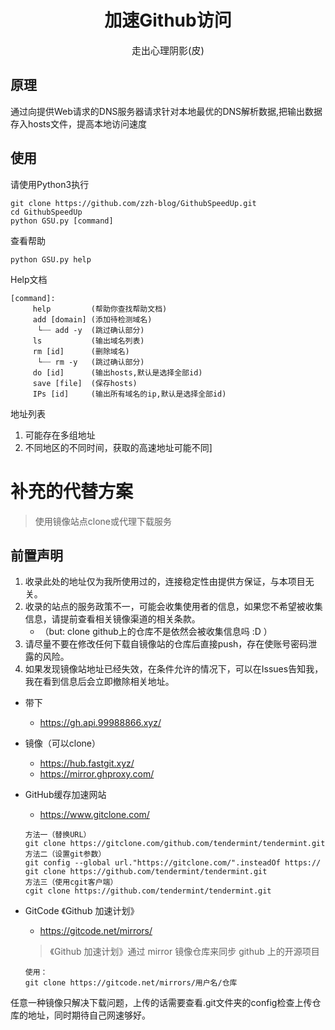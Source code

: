 <div align=center><h1>加速Github访问</h1></div>
<div align=center><p style='font-size:15px'>走出心理阴影(皮)</p></div>

## 原理

通过向提供Web请求的DNS服务器请求针对本地最优的DNS解析数据,把输出数据存入hosts文件，提高本地访问速度

## 使用

请使用Python3执行

```
git clone https://github.com/zzh-blog/GithubSpeedUp.git
cd GithubSpeedUp
python GSU.py [command]
```
查看帮助
```
python GSU.py help
```

Help文档
```
[command]:
     help         (帮助你查找帮助文档)
     add [domain] (添加待检测域名)
      └┈┈ add -y  (跳过确认部分)
     ls           (输出域名列表)
     rm [id]      (删除域名)
      └┈┈ rm -y   (跳过确认部分)
     do [id]      (输出hosts,默认是选择全部id)
     save [file]  (保存hosts)
     IPs [id]     (输出所有域名的ip,默认是选择全部id)
```

地址列表
1. 可能存在多组地址
2. 不同地区的不同时间，获取的高速地址可能不同]

# 补充的代替方案
> 使用镜像站点clone或代理下载服务

## 前置声明
1. 收录此处的地址仅为我所使用过的，连接稳定性由提供方保证，与本项目无关。
2. 收录的站点的服务政策不一，可能会收集使用者的信息，如果您不希望被收集信息，请提前查看相关镜像渠道的相关条款。
     + （but: clone github上的仓库不是依然会被收集信息吗 :D ）
3. 请尽量不要在修改任何下载自镜像站的仓库后直接push，存在使账号密码泄露的风险。
4. 如果发现镜像站地址已经失效，在条件允许的情况下，可以在Issues告知我，我在看到信息后会立即撤除相关地址。

+ 带下
     + https://gh.api.99988866.xyz/
+ 镜像（可以clone）
     + https://hub.fastgit.xyz/
     + https://mirror.ghproxy.com/

+ GitHub缓存加速网站
     + https://www.gitclone.com/
     ```
     方法一（替换URL）
     git clone https://gitclone.com/github.com/tendermint/tendermint.git
     方法二（设置git参数）
     git config --global url."https://gitclone.com/".insteadOf https://
     git clone https://github.com/tendermint/tendermint.git
     方法三（使用cgit客户端）
     cgit clone https://github.com/tendermint/tendermint.git
     ```
+ GitCode 《Github 加速计划》
     + https://gitcode.net/mirrors/
     
     > 《Github 加速计划》通过 mirror 镜像仓库来同步 github 上的开源项目
     
     ```
     使用：
     git clone https://gitcode.net/mirrors/用户名/仓库
     ```
     
任意一种镜像只解决下载问题，上传的话需要查看.git文件夹的config检查上传仓库的地址，同时期待自己网速够好。

